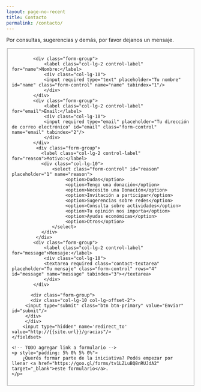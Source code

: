 ```yaml
---
layout: page-no-recent
title: Contacto
permalink: /contacto/
---
```



Por consultas, sugerencias y demás, por favor dejanos un mensaje.

<form id="contact-form" class="form-horizontal" action="https://getsimpleform.com/messages?form_api_token=b6366dffeb23c6592fcd9e990f0ec919" method="POST" enctype="multipart/form-data">
       <fieldset>
       
            <div class="form-group">
                <label class="col-lg-2 control-label" for="name">Nombre:</label>
                <div class="col-lg-10">
                <input required type="text" placeholder="Tu nombre" id="name" class="form-control" name="name" tabindex="1"/>
                </div>
            </div>
            <div class="form-group">
                <label class="col-lg-2 control-label" for="email">Email:</label>
                <div class="col-lg-10">
                <input required type="email" placeholder="Tu dirección de correo electrónico" id="email" class="form-control" name="email" tabindex="2"/>
                </div>
            </div>
             <div class="form-group">
               <label class="col-lg-2 control-label" for="reason">Motivo:</label>
               <div class="col-lg-10">
                   <select class="form-control" id="reason" placeholder="1" name="reason">
                        <option>Dudas</option>
                        <option>Tengo una donación</option>
                        <option>Necesito una Donación</option>
                        <option>Invitación a participar</option>
                        <option>Sugerencias sobre redes</option>
                        <option>Consulta sobre actividades</option>
                        <option>Tu opinión nos importa</option>
                        <option>Ayudas económicas</option>
                        <option>Otros</option>                     
                   </select>
               </div>
             </div>
            <div class="form-group">
                <label class="col-lg-2 control-label" for="message">Mensaje:</label>
                <div class="col-lg-10">
                <textarea required class="contact-textarea" placeholder="Tu mensaje" class="form-control" rows="4" id="message" name="message" tabindex="3"></textarea>
                </div>
            </div>
            
           <div class="form-group"> 
           <div class="col-lg-10 col-lg-offset-2">  
         <input type="submit" class="btn btn-primary" value="Enviar" id="submit"/>
         </div>
         </div>
        <input type="hidden" name='redirect_to' value="http://{{site.url}}/gracias"/>
    </fieldset>

    <!-- TODO agregar link a formulario -->
    <p style="padding: 5% 0% 5% 0%">
        ¿Querés formar parte de la iniciativa? Podés empezar por llenar <a href="https://goo.gl/forms/tv1LZLuBQ8nRUJdA2" target="_blank">este formulario</a>.
    </p>

</form>
